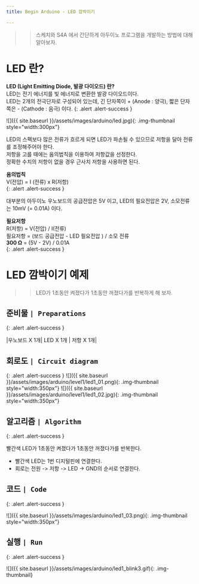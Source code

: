 ```yaml
---
title: Begin Arduino - LED 깜박이기

---
```


>> 스케치와 S4A 에서 간단하게 아두이노 프로그램을 개발하는 방법에 대해 알아보자.

# LED 란?
**LED (Light Emitting Diode, 발광 다이오드) 란?**    
LED는 전기 에너지를 빛 에너지로 변환한 발광 다이오드이다.     
LED는 2개의 전극단자로 구성되어 있는데, 긴 단자쪽이 + (Anode : 양극), 짧은 단자쪽은 - (Cathode : 음극) 이다.
{: .alert .alert-success }

![]({{ site.baseurl }}/assets/images/arduino/led.jpg){: .img-thumbnail style="width:300px"}


LED의 스펙보다 많은 전류가 흐르게 되면 LED가 파손될 수 있으므로 저항을 달아 전류를 조정해주어야 한다.    
저항을 고를 때에는 옴의법칙을 이용하여 저항값을 선정한다.    
정확한 수치의 저항이 없을 경우 근사치 저항을 사용하면 된다.    

**옴의법칙**    
V(전압) = I (전류) x R(저항)    
{: .alert .alert-success }

대부분의 아두이노 우노보드의 공급전압은 5V 이고, LED의 필요전압은 2V, 소모전류는 10mV (= 0.01A) 이다.     

**필요저항**    
R(저항) = V(전압) / I(전류)    
필요저항 = (보드 공급전압 - LED 필요전압 ) / 소모 전류    
**300 Ω** = (5V - 2V) / 0.01A     
{: .alert .alert-success }


# LED 깜박이기 예제    
>> LED가 1초동안 켜졌다가 1초동안 꺼졌다가를 반복하게 해 보자.    

## 준비물 `| Preparations`
{: .alert .alert-success }   

|우노보드 X 1개| LED X 1개 | 저항 X 1개|    

## 회로도 `| Circuit diagram`
{: .alert .alert-success }
![]({{ site.baseurl }}/assets/images/arduino/level1/led1_01.png){: .img-thumbnail style="width:350px"}
![]({{ site.baseurl }}/assets/images/arduino/level1/led1_02.jpg){: .img-thumbnail style="width:350px"}

## 알고리즘 `| Algorithm`
{: .alert .alert-success }

빨간색 LED가 1초동안 켜졌다가 1초동안 꺼졌다가를 반복한다.    

+ 빨간색 LED는 1번 디지털핀에 연결한다.
+ 회로는 전원 -> 저항 -> LED -> GND의 순서로 연결한다.

## 코드 `| Code`
{: .alert .alert-success }

![]({{ site.baseurl }}/assets/images/arduino/led1_03.png){: .img-thumbnail style="width:350px"}

## 실행 `| Run`
{: .alert .alert-success }

![]({{ site.baseurl }}/assets/images/arduino/led1_blink3.gif){: .img-thumbnail}   


